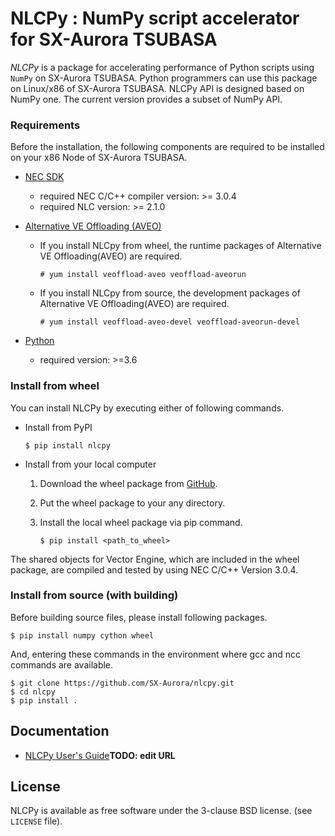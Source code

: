 
# NLCPy : NumPy script accelerator for SX-Aurora TSUBASA

*NLCPy* is a package for accelerating performance of Python scripts using `NumPy` on SX-Aurora TSUBASA. Python programmers can use this package on Linux/x86 of SX-Aurora TSUBASA. NLCPy API is designed based on NumPy one. The current version provides a subset of NumPy API.

### Requirements

Before the installation, the following components are required to be installed on your x86 Node of SX-Aurora TSUBASA.

- [NEC SDK](https://www.hpc.nec/documents/guide/pdfs/InstallationGuide_E.pdf)
	- required NEC C/C++ compiler version: >= 3.0.4
	- required NLC version: >= 2.1.0

- [Alternative VE Offloading (AVEO)](https://veos-sxarr-nec.github.io/aveo/index.html)
	- If you install NLCpy from wheel, the runtime packages of Alternative VE Offloading(AVEO) are required. 
    
        ```
        # yum install veoffload-aveo veoffload-aveorun
        ```

	- If you install NLCpy from source, the development packages of Alternative VE Offloading(AVEO) are required. 
	
        ```
        # yum install veoffload-aveo-devel veoffload-aveorun-devel
        ```  

- [Python](https://www.python.org/)
	- required version: >=3.6

### Install from wheel 

You can install NLCPy by executing either of following commands. 

- Install from PyPI

    ```
    $ pip install nlcpy
    ```

- Install from your local computer

    1. Download the wheel package from [GitHub](https://github.com/SX-Aurora/nlcpy/).

    2. Put the wheel package to your any directory. 

    3. Install the local wheel package via pip command.  
    
        ```
        $ pip install <path_to_wheel>
        ```

The shared objects for Vector Engine, which are included in the wheel package, are compiled and tested by using NEC C/C++ Version 3.0.4.

### Install from source (with building)

Before building source files, please install following packages.   

```
$ pip install numpy cython wheel
```  

And, entering these commands in the environment where gcc and ncc commands are available.  

```
$ git clone https://github.com/SX-Aurora/nlcpy.git
$ cd nlcpy
$ pip install .
```  

## Documentation
- [NLCPy User's Guide](https://www.hpc.nec/documents/)**TODO: edit URL**

## License

NLCPy is available as free software under the 3-clause BSD license. (see `LICENSE` file).  

